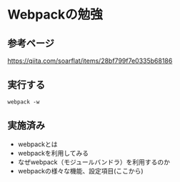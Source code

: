 # Webpackの勉強

## 参考ページ

https://qiita.com/soarflat/items/28bf799f7e0335b68186

## 実行する

```
webpack -w
```

## 実施済み

- webpackとは
- webpackを利用してみる
- なぜwebpack（モジュールバンドラ）を利用するのか
- webpackの様々な機能、設定項目(ここから)
